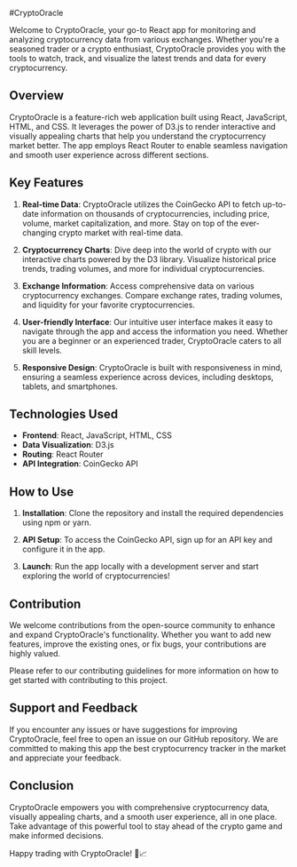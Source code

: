 #CryptoOracle

Welcome to CryptoOracle, your go-to React app for monitoring and analyzing cryptocurrency data from various exchanges. Whether you're a seasoned trader or a crypto enthusiast, CryptoOracle provides you with the tools to watch, track, and visualize the latest trends and data for every cryptocurrency.

## Overview

CryptoOracle is a feature-rich web application built using React, JavaScript, HTML, and CSS. It leverages the power of D3.js to render interactive and visually appealing charts that help you understand the cryptocurrency market better. The app employs React Router to enable seamless navigation and smooth user experience across different sections.

## Key Features

1. **Real-time Data**: CryptoOracle utilizes the CoinGecko API to fetch up-to-date information on thousands of cryptocurrencies, including price, volume, market capitalization, and more. Stay on top of the ever-changing crypto market with real-time data.

2. **Cryptocurrency Charts**: Dive deep into the world of crypto with our interactive charts powered by the D3 library. Visualize historical price trends, trading volumes, and more for individual cryptocurrencies.

3. **Exchange Information**: Access comprehensive data on various cryptocurrency exchanges. Compare exchange rates, trading volumes, and liquidity for your favorite cryptocurrencies.

4. **User-friendly Interface**: Our intuitive user interface makes it easy to navigate through the app and access the information you need. Whether you are a beginner or an experienced trader, CryptoOracle caters to all skill levels.

5. **Responsive Design**: CryptoOracle is built with responsiveness in mind, ensuring a seamless experience across devices, including desktops, tablets, and smartphones.

## Technologies Used

- **Frontend**: React, JavaScript, HTML, CSS
- **Data Visualization**: D3.js
- **Routing**: React Router
- **API Integration**: CoinGecko API

## How to Use

1. **Installation**: Clone the repository and install the required dependencies using npm or yarn.

2. **API Setup**: To access the CoinGecko API, sign up for an API key and configure it in the app.

3. **Launch**: Run the app locally with a development server and start exploring the world of cryptocurrencies!

## Contribution

We welcome contributions from the open-source community to enhance and expand CryptoOracle's functionality. Whether you want to add new features, improve the existing ones, or fix bugs, your contributions are highly valued.

Please refer to our contributing guidelines for more information on how to get started with contributing to this project.

## Support and Feedback

If you encounter any issues or have suggestions for improving CryptoOracle, feel free to open an issue on our GitHub repository. We are committed to making this app the best cryptocurrency tracker in the market and appreciate your feedback.

## Conclusion

CryptoOracle empowers you with comprehensive cryptocurrency data, visually appealing charts, and a smooth user experience, all in one place. Take advantage of this powerful tool to stay ahead of the crypto game and make informed decisions.

Happy trading with CryptoOracle! 🚀📈
